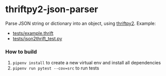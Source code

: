 # thriftpy2-json-parser

Parse JSON string or dictionary into an object, using [thriftpy2](https://github.com/Thriftpy/thriftpy2).
Example:
- [tests/example.thrift](tests/example.thrift)
- [tests/json2thrift_test.py](tests/json2thrift_test.py)

### How to build

1. `pipenv install` to create a new virtual env and install all dependencies
2. `pipenv run pytest --cov=src` to run tests